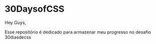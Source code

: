 # 30DaysofCSS
Hey Guys,

Esse repositório é dedicado para armazenar meu progresso no desafio 30diasdecss

